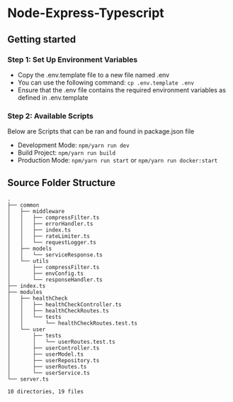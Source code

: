 # Node-Express-Typescript

## Getting started

### Step 1: Set Up Environment Variables

- Copy the .env.template file to a new file named .env
- You can use the following command: `cp .env.template .env`
- Ensure that the .env file contains the required environment variables as defined in .env.template

### Step 2: Available Scripts

Below are Scripts that can be ran and found in package.json file

- Development Mode: `npm/yarn run dev`
- Build Project: `npm/yarn run build`
- Production Mode: `npm/yarn run start` or `npm/yarn run docker:start`

## Source Folder Structure

```
.
├── common
│   ├── middleware
│   │   ├── compressFilter.ts
│   │   ├── errorHandler.ts
│   │   ├── index.ts
│   │   ├── rateLimiter.ts
│   │   └── requestLogger.ts
│   ├── models
│   │   └── serviceResponse.ts
│   └── utils
│       ├── compressFilter.ts
│       ├── envConfig.ts
│       └── responseHandler.ts
├── index.ts
├── modules
│   ├── healthCheck
│   │   ├── healthCheckController.ts
│   │   ├── healthCheckRoutes.ts
│   │   └── tests
│   │       └── healthCheckRoutes.test.ts
│   └── user
│       ├── tests
│       │   └── userRoutes.test.ts
│       ├── userController.ts
│       ├── userModel.ts
│       ├── userRepository.ts
│       ├── userRoutes.ts
│       └── userService.ts
└── server.ts

10 directories, 19 files
```
